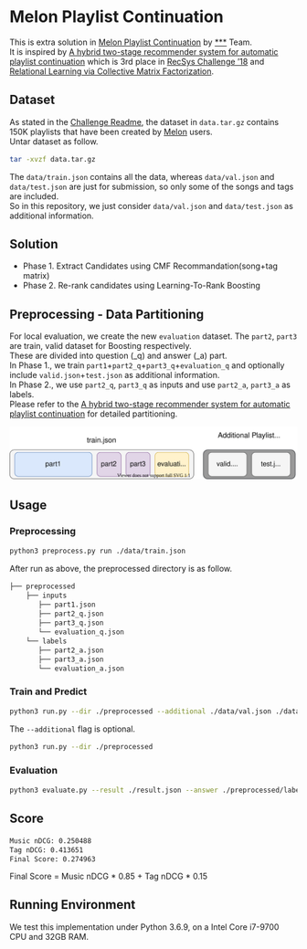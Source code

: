 # Melon Playlist Continuation
This is extra solution in [Melon Playlist Continuation](https://arena.kakao.com/c/7) by [***](https://github.com/ssstttaaarrr) Team.  
It is inspired by [A hybrid two-stage recommender system for automatic playlist continuation](https://dl.acm.org/doi/pdf/10.1145/3267471.3267488) which is 3rd place in [RecSys Challenge ’18](http://www.recsyschallenge.com/2018/) and [Relational Learning via Collective Matrix Factorization](http://www.cs.cmu.edu/~ggordon/singh-gordon-kdd-factorization.pdf).  

## Dataset
As stated in the [Challenge Readme](https://arena.kakao.com/c/7/data), the dataset in `data.tar.gz` contains 150K playlists that have been created by [Melon](https://www.melon.com/) users.  
Untar dataset as follow.
```bash
tar -xvzf data.tar.gz
```
The `data/train.json` contains all the data, whereas `data/val.json` and `data/test.json` are just for submission, so only some of the songs and tags are included.  
So in this repository, we just consider `data/val.json` and `data/test.json` as additional information.

## Solution
- Phase 1. Extract Candidates using CMF Recommandation(song+tag matrix)
- Phase 2. Re-rank candidates using Learning-To-Rank Boosting

## Preprocessing - Data Partitioning
For local evaluation, we create the new `evaluation` dataset. The `part2`, `part3` are train, valid dataset for Boosting respectively.  
These are divided into question (_q) and answer (_a) part.  
In Phase 1., we train `part1`+`part2_q`+`part3_q`+`evaluation_q` and optionally include `valid.json`+`test.json` as additional information.  
In Phase 2., we use `part2_q`, `part3_q` as inputs and use `part2_a`, `part3_a` as labels.  
Please refer to the [A hybrid two-stage recommender system for automatic playlist continuation](https://dl.acm.org/doi/pdf/10.1145/3267471.3267488) for detailed partitioning.

![](./docs/partitioning.svg)

## Usage
### Preprocessing
```bash
python3 preprocess.py run ./data/train.json
```
After run as above, the preprocessed directory is as follow.  
```
├── preprocessed
    ├── inputs
       ├── part1.json
       ├── part2_q.json
       ├── part3_q.json
       └── evaluation_q.json
    └── labels
       ├── part2_a.json
       ├── part3_a.json
       └── evaluation_a.json
```

### Train and Predict
```bash
python3 run.py --dir ./preprocessed --additional ./data/val.json ./data/test.json
```
The `--additional` flag is optional.
```bash
python3 run.py --dir ./preprocessed
```

### Evaluation
```bash
python3 evaluate.py --result ./result.json --answer ./preprocessed/labels/evaluation_a.json
```

## Score
```
Music nDCG: 0.250488
Tag nDCG: 0.413651
Final Score: 0.274963
```
Final Score = Music nDCG * 0.85 + Tag nDCG * 0.15

## Running Environment
We test this implementation under Python 3.6.9, on a Intel Core i7-9700 CPU and 32GB RAM.
